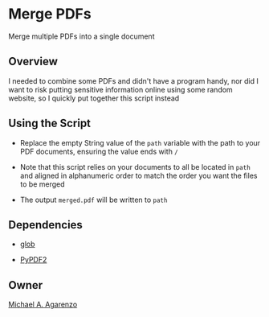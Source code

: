 # Merge PDFs

Merge multiple PDFs into a single document

## Overview

I needed to combine some PDFs and didn't have a program handy, nor did I want to risk putting sensitive information online using some random website, so I quickly put together this script instead

## Using the Script

* Replace the empty String value of the `path` variable with the path to your PDF documents, ensuring the value ends with `/`

* Note that this script relies on your documents to all be located in `path` and aligned in alphanumeric order to match the order you want the files to be merged

* The output `merged.pdf` will be written to `path`

## Dependencies

* [glob](https://docs.python.org/3/library/glob.html)

* [PyPDF2](https://github.com/mstamy2/PyPDF2)

## Owner

[Michael A. Agarenzo](https://magarenzo.com)

